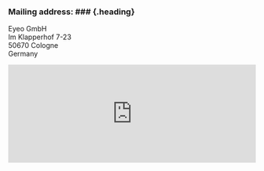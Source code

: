 ### <span>Mailing address:</span> ### {.heading}

Eyeo GmbH<br>
Im Klapperhof 7-23<br>
50670 Cologne<br>
Germany

<iframe width="100%" height="200" frameborder="0" scrolling="no" marginheight="0" marginwidth="0" src="https://www.google.com/maps/embed?pb=!1m5!3m3!1m2!1s0x47bf2507e18c753d%3A0x7448bb1d5c22d219!2sIm+Klapperhof+7!5e0!3m2!1sen!2sde!4v1385848925001" width="600" height="450"></iframe>

